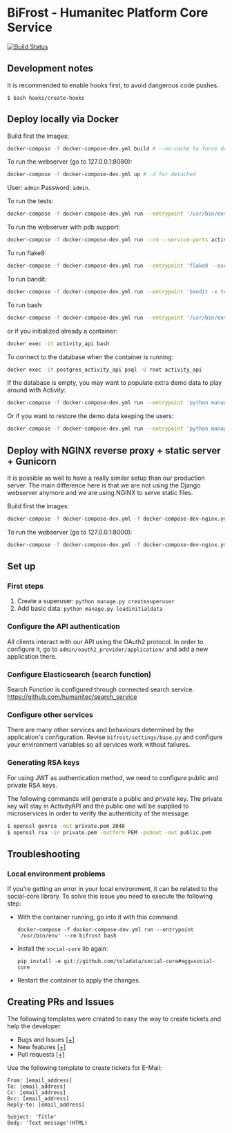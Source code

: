 # BiFrost - Humanitec Platform Core Service

[![Build Status](http://drone.humanitec.io/api/badges/Humanitec/bifrost/status.svg)](http://drone.humanitec.io/Humanitec/bifrost)


## Development notes

It is recommended to enable hooks first, to avoid dangerous code pushes.

```
$ bash hooks/create-hooks
```


## Deploy locally via Docker

Build first the images:

```bash
docker-compose -f docker-compose-dev.yml build # --no-cache to force deps installation
```

To run the webserver (go to 127.0.0.1:8080):

```bash
docker-compose -f docker-compose-dev.yml up # -d for detached
```

User: `admin`
Password: `admin`.

To run the tests:

```bash
docker-compose -f docker-compose-dev.yml run --entrypoint '/usr/bin/env' --rm activity_api python manage.py test # --keepdb to run faster or --debug-mode to DEBUG=True
```

To run the webserver with pdb support:

```bash
docker-compose -f docker-compose-dev.yml run --rm --service-ports activity_api
```

To run flake8:

```bash
docker-compose -f docker-compose-dev.yml run --entrypoint 'flake8 --exclude=settings,migrations' activity_api
```

To run bandit:

```bash
docker-compose -f docker-compose-dev.yml run --entrypoint 'bandit -x tests/ -r .' activity_api
```
To run bash:

```bash
docker-compose -f docker-compose-dev.yml run --entrypoint '/usr/bin/env' --rm activity_api bash
```

or if you initialized already a container:

```bash
docker exec -it activity_api bash
```

To connect to the database when the container is running:

```bash
docker exec -it postgres_activity_api psql -U root activity_api
```

If the database is empty, you may want to populate extra demo data to play
around with Activity:

```bash
docker-compose -f docker-compose-dev.yml run --entrypoint 'python manage.py loadinitialdata --demo' activity_api
```

Or if you want to restore the demo data keeping the users:

```bash
docker-compose -f docker-compose-dev.yml run --entrypoint 'python manage.py loadinitialdata --restore' activity_api
```


## Deploy with NGINX reverse proxy + static server + Gunicorn

It is possible as well to have a really similar setup than our production
server. The main difference here is that we are not using the Django webserver
anymore and we are using NGINX to serve static files.

Build first the images:

```bash
docker-compose -f docker-compose-dev.yml -f docker-compose-dev-nginx.yml build # --no-cache to force deps installation
```

To run the webserver (go to 127.0.0.1:8000):

```bash
docker-compose -f docker-compose-dev.yml -f docker-compose-dev-nginx.yml up # -d for detached
```


## Set up

### First steps

1. Create a superuser: `python manage.py createsuperuser`
2. Add basic data: `python manage.py loadinitialdata`


### Configure the API authentication

All clients interact with our API using the OAuth2 protocol. In order to
configure it, go to `admin/oauth2_provider/application/` and add a new
application there.


### Configure Elasticsearch (search function)

Search Function is configured through connected search service.
https://github.com/humanitec/search_service


### Configure other services

There are many other services and behaviours determined by the
application's configuration. Revise `bifrost/settings/base.py` and
configure your environment variables so all services work without failures.

### Generating RSA keys

For using JWT as authentication method, we need to configure public and
private RSA keys.

The following commands will generate a public and private key. The private
key will stay in ActivityAPI and the public one will be supplied to
microservices in order to verify the authenticity of the message:

```bash
$ openssl genrsa -out private.pem 2048
$ openssl rsa -in private.pem -outform PEM -pubout -out public.pem
```


## Troubleshooting

### Local environment problems

If you're getting an error in your local environment, it can be related to the
social-core library. To solve this issue you need to execute the following
step:

- With the container running, go into it with this command:

  `docker-compose -f docker-compose-dev.yml run --entrypoint '/usr/bin/env' --rm bifrost bash`

- Install the `social-core` lib again:

  `pip install -e git://github.com/toladata/social-core#egg=social-core`

- Restart the container to apply the changes.

## Creating PRs and Issues
The following templates were created to easy the way to create tickets and help the developer.

- Bugs and Issues [[+]](https://github.com/Humanitec/bifrost/issues/new)
- New features [[+]](https://github.com/Humanitec/bifrost/issues/new?template=new_features.md)
- Pull requests [[+]](https://github.com/Humanitec/bifrost/compare/master?expand=1)

Use the following template to create tickets for E-Mail:
```
From: [email_address]
To: [email_address]
Cc: [email_address]
Bcc: [email_address]
Reply-to: [email_address]

Subject: 'Title'
Body: 'Text message'(HTML)
```

